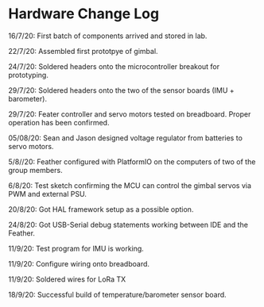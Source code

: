 # Hardware Change Log

16/7/20: First batch of components arrived and stored in lab.

22/7/20: Assembled first prototpye of gimbal.

24/7/20: Soldered headers onto the microcontroller breakout for prototyping.

29/7/20: Soldered headers onto the two of the sensor boards (IMU + barometer). 

29/7/20: Feater controller and servo motors tested on breadboard. Proper operation has been confirmed.

05/08/20: Sean and Jason designed voltage regulator from batteries to servo motors.

5/8//20: Feather configured with PlatformIO on the computers of two of the group members.

6/8/20: Test sketch confirming the MCU can control the gimbal servos via PWM and external PSU.

20/8/20: Got HAL framework setup as a possible option.

24/8/20: Got USB-Serial debug statements working between IDE and the Feather. 

11/9/20: Test program for IMU is working.

11/9/20: Configure wiring onto breadboard.

11/9/20: Soldered wires for LoRa TX

18/9/20: Successful build of temperature/barometer sensor board.

